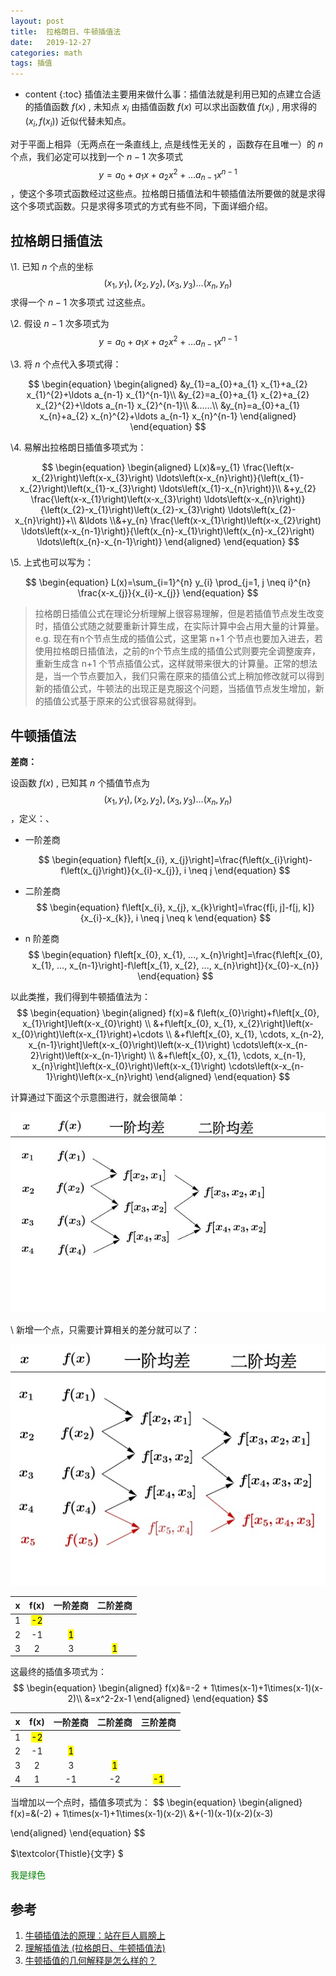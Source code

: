 ```yaml
---
layout: post
title:  拉格朗日、牛顿插值法
date:   2019-12-27
categories: math 
tags: 插值
---
```

* content
{:toc}
插值法主要用来做什么事：插值法就是利用已知的点建立合适的插值函数 $f(x)$ , 未知点 $x_i$ 由插值函数 $f(x)$ 可以求出函数值 $f(x_i)$ , 用求得的 $(x_i, f(x_i))$ 近似代替未知点。







对于平面上相异（无两点在一条直线上, 点是线性无关的 ，函数存在且唯一）的 $n$个点，我们必定可以找到一个 $n-1$ 次多项式 $$
y=a_{0}+a_{1} x+a_{2} x^{2}+\ldots a_{n-1} x^{n-1}$$ ，使这个多项式函数经过这些点。拉格朗日插值法和牛顿插值法所要做的就是求得这个多项式函数。只是求得多项式的方式有些不同，下面详细介绍。



## **拉格朗日插值法**

\1. 已知 $n$ 个点的坐标 $$\left(x_{1}, y_{1}\right),\left(x_{2}, y_{2}\right),\left(x_{3}, y_{3}\right) \dots\left(x_{n}, y_{n}\right)$$ 求得一个 $n-1$ 次多项式 过这些点。

\2. 假设 $n-1$  次多项式为 $$y=a_{0}+a_{1} x+a_{2} x^{2}+\ldots a_{n-1} x^{n-1}$$ 

\3. 将 $n$ 个点代入多项式得：



$$
\begin{equation}
\begin{aligned}
&y_{1}=a_{0}+a_{1} x_{1}+a_{2} x_{1}^{2}+\ldots a_{n-1} x_{1}^{n-1}\\
&y_{2}=a_{0}+a_{1} x_{2}+a_{2} x_{2}^{2}+\ldots a_{n-1} x_{2}^{n-1}\\
&......\\
&y_{n}=a_{0}+a_{1} x_{n}+a_{2} x_{n}^{2}+\ldots a_{n-1} x_{n}^{n-1}
\end{aligned}
\end{equation}
$$



\4. 易解出拉格朗日插值多项式为：


$$
\begin{equation}
\begin{aligned}
L(x)&=y_{1} \frac{\left(x-x_{2}\right)\left(x-x_{3}\right) \ldots\left(x-x_{n}\right)}{\left(x_{1}-x_{2}\right)\left(x_{1}-x_{3}\right) \ldots\left(x_{1}-x_{n}\right)}\\ &+y_{2} \frac{\left(x-x_{1}\right)\left(x-x_{3}\right) \ldots\left(x-x_{n}\right)}{\left(x_{2}-x_{1}\right)\left(x_{2}-x_{3}\right) \ldots\left(x_{2}-x_{n}\right)}+\\ &\ldots \\&+y_{n} \frac{\left(x-x_{1}\right)\left(x-x_{2}\right) \ldots\left(x-x_{n-1}\right)}{\left(x_{n}-x_{1}\right)\left(x_{n}-x_{2}\right) \ldots\left(x_{n}-x_{n-1}\right)}
\end{aligned}
\end{equation}
$$



\5. 上式也可以写为：


$$
\begin{equation}
L(x)=\sum_{i=1}^{n} y_{i} \prod_{j=1, j \neq i}^{n} \frac{x-x_{j}}{x_{i}-x_{j}}
\end{equation}
$$


> 拉格朗日插值公式在理论分析理解上很容易理解，但是若插值节点发生改变时，插值公式随之就要重新计算生成，在实际计算中会占用大量的计算量。e.g. 现在有n个节点生成的插值公式，这里第 n+1 个节点也要加入进去，若使用拉格朗日插值法，之前的n个节点生成的插值公式则要完全调整废弃，重新生成含 n+1 个节点插值公式，这样就带来很大的计算量。正常的想法是，当一个节点要加入，我们只需在原来的插值公式上稍加修改就可以得到新的插值公式，牛顿法的出现正是克服这个问题，当插值节点发生增加，新的插值公式基于原来的公式很容易就得到。

## **牛顿插值法**

**差商：**

设函数 $f(x)$ ,  已知其 $n$ 个插值节点为 $$\left(x_{1}, y_{1}\right),\left(x_{2}, y_{2}\right),\left(x_{3}, y_{3}\right) \ldots\left(x_{n}, y_{n}\right)$$ ，定义：、

- 一阶差商
  
  $$
  \begin{equation}
  f\left[x_{i}, x_{j}\right]=\frac{f\left(x_{i}\right)-f\left(x_{j}\right)}{x_{i}-x_{j}}, i \neq j
  \end{equation}
  $$
  
- 二阶差商
  $$
  \begin{equation}
  f\left[x_{i}, x_{j}, x_{k}\right]=\frac{f[i, j]-f[j, k]}{x_{i}-x_{k}}, i \neq j \neq k
  \end{equation}
  $$
  
- n 阶差商
  $$
  \begin{equation}
  f\left[x_{0}, x_{1}, ..., x_{n}\right]=\frac{f\left[x_{0}, x_{1}, ..., x_{n-1}\right]-f\left[x_{1}, x_{2}, ..., x_{n}\right]}{x_{0}-x_{n}}
  \end{equation}
  $$
  



以此类推，我们得到牛顿插值法为：<br />
$$
\begin{equation}
\begin{aligned}
f(x)=& f\left(x_{0}\right)+f\left[x_{0}, x_{1}\right]\left(x-x_{0}\right) \\
&+f\left[x_{0}, x_{1}, x_{2}\right]\left(x-x_{0}\right)\left(x-x_{1}\right)+\cdots \\
&+f\left[x_{0}, x_{1}, \cdots, x_{n-2}, x_{n-1}\right]\left(x-x_{0}\right)\left(x-x_{1}\right) \cdots\left(x-x_{n-2}\right)\left(x-x_{n-1}\right) \\
&+f\left[x_{0}, x_{1}, \cdots, x_{n-1}, x_{n}\right]\left(x-x_{0}\right)\left(x-x_{1}\right) \cdots\left(x-x_{n-1}\right)\left(x-x_{n}\right)
\end{aligned}
\end{equation}
$$


计算通过下面这个示意图进行，就会很简单：

<center>
    <img src="https://raw.githubusercontent.com/HG1227/image/master/img_tuchuang/20200108141446.png"/>
</center>

\ 新增一个点，只需要计算相关的差分就可以了：

<center>
    <img src="https://raw.githubusercontent.com/HG1227/image/master/img_tuchuang/20200108141602.png"/>
</center>

|  x   |      f(x)       |    一阶差商    |    二阶差商    |
| :--: | :-------------: | :------------: | :------------: |
|  1   | <mark>-2</mark> |                |                |
|  2   |       -1        | <mark>1</mark> |                |
|  3   |        2        |       3        | <mark>1</mark> |

这最终的插值多项式为：
$$
\begin{equation}
\begin{aligned}
f(x)&=-2 + 1\times(x-1)+1\times(x-1)(x-2)\\
&=x^2-2x-1
\end{aligned}
\end{equation}
$$



|  x   |      f(x)       |    一阶差商    |    二阶差商    |    三阶差商     |
| :--: | :-------------: | :------------: | :------------: | :-------------: |
|  1   | <mark>-2</mark> |                |                |                 |
|  2   |       -1        | <mark>1</mark> |                |                 |
|  3   |        2        |       3        | <mark>1</mark> |                 |
|  4   |        1        |       -1       |       -2       | <mark>-1</mark> |

当增加以一个点时，插值多项式为：
$$
\begin{equation}
\begin{aligned}
f(x)=&(-2) + 1\times(x-1)+1\times(x-1)(x-2)\\
&+(-1)(x-1)(x-2)(x-3)

\end{aligned}
\end{equation}
$$



$\textcolor{Thistle}{文字} $

<font color=#008000>我是绿色</font>

## 参考

1. <a href="https://www.youtube.com/watch?v=AnmCtIJtx98" target="">牛頓插值法的原理：站在巨人肩膀上</a>
2. <a href="https://zhuanlan.zhihu.com/p/64855561" target="">理解插值法 (拉格朗日、牛顿插值法)</a>
3. <a href="https://www.zhihu.com/question/22320408" target="">牛顿插值的几何解释是怎么样的？</a>